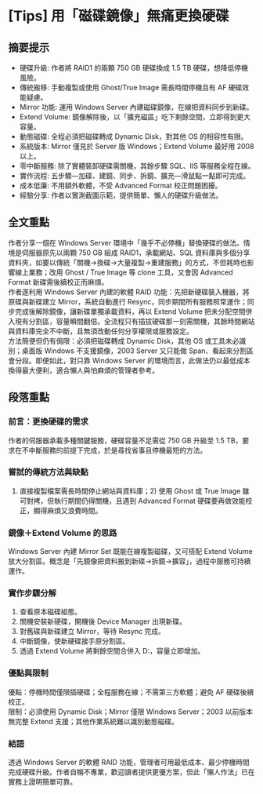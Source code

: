 # [Tips] 用「磁碟鏡像」無痛更換硬碟

## 摘要提示
- 硬碟升級: 作者將 RAID1 的兩顆 750 GB 硬碟換成 1.5 TB 硬碟，想降低停機風險。  
- 傳統搬移: 手動複製或使用 Ghost/True Image 需長時間停機且有 AF 硬碟效能疑慮。  
- Mirror 功能: 運用 Windows Server 內建磁碟鏡像，在線把資料同步到新碟。  
- Extend Volume: 鏡像解除後，以「擴充磁區」吃下剩餘空間，立即得到更大容量。  
- 動態磁碟: 全程必須把磁碟轉成 Dynamic Disk，對其他 OS 的相容性有限。  
- 系統版本: Mirror 僅見於 Server 版 Windows；Extend Volume 最好用 2008 以上。  
- 零中斷服務: 除了實體裝卸硬碟需關機，其餘步驟 SQL、IIS 等服務全程在線。  
- 實作流程: 五步驟—加碟、建鏡、同步、拆鏡、擴充—滑鼠點一點即可完成。  
- 成本低廉: 不用額外軟體，不受 Advanced Format 校正問題困擾。  
- 經驗分享: 作者以實測截圖示範，提供簡單、懶人的硬碟升級做法。

## 全文重點
作者分享一個在 Windows Server 環境中「幾乎不必停機」替換硬碟的做法。情境是伺服器原先以兩顆 750 GB 組成 RAID1，承載網站、SQL 資料庫與多個分享資料夾，如要以傳統「關機→換碟→大量複製→重建服務」的方式，不但耗時也影響線上業務；改用 Ghost / True Image 等 clone 工具，又會因 Advanced Format 新碟需後續校正而麻煩。  
作者遂利用 Windows Server 內建的軟體 RAID 功能：先把新硬碟裝入機器，將原碟與新碟建立 Mirror，系統自動進行 Resync，同步期間所有服務照常運作；同步完成後解除鏡像，讓新碟單獨承載資料，再以 Extend Volume 把未分配空間併入現有分割區，容量瞬間翻倍。全流程只有插拔硬碟那一刻需關機，其餘時間網站與資料庫完全不中斷，且無須改動任何分享權限或服務設定。  
方法簡便但仍有侷限：必須把磁碟轉成 Dynamic Disk，其他 OS 或工具未必識別；桌面版 Windows 不支援鏡像，2003 Server 又只能做 Span、看起來分割區會分段。即便如此，對只靠 Windows Server 的環境而言，此做法仍以最低成本換得最大便利，適合懶人與怕麻煩的管理者參考。

## 段落重點
### 前言：更換硬碟的需求
作者的伺服器承載多種關鍵服務，硬碟容量不足需從 750 GB 升級至 1.5 TB，要求在不中斷服務的前提下完成，於是尋找省事且停機最短的方法。

### 嘗試的傳統方法與缺點
1) 直接複製檔案需長時間停止網站與資料庫；2) 使用 Ghost 或 True Image 雖可對拷，但執行期間仍得關機，且遇到 Advanced Format 硬碟要再做效能校正，顯得麻煩又浪費時間。

### 鏡像＋Extend Volume 的思路
Windows Server 內建 Mirror Set 既能在線複製磁碟，又可搭配 Extend Volume 放大分割區。概念是「先鏡像把資料搬到新碟→拆鏡→擴容」，過程中服務可持續運作。

### 實作步驟分解
1. 查看原本磁碟組態。  
2. 關機安裝新硬碟，開機後 Device Manager 出現新碟。  
3. 對舊碟與新碟建立 Mirror，等待 Resync 完成。  
4. 中斷鏡像，使新硬碟接手原分割區。  
5. 透過 Extend Volume 將剩餘空間合併入 D:，容量立即增加。

### 優點與限制
優點：停機時間僅限插硬碟；全程服務在線；不需第三方軟體；避免 AF 硬碟後續校正。  
限制：必須使用 Dynamic Disk；Mirror 僅限 Windows Server；2003 以前版本無完整 Extend 支援；其他作業系統難以識別動態磁碟。

### 結語
透過 Windows Server 的軟體 RAID 功能，管理者可用最低成本、最少停機時間完成硬碟升級。作者自稱不專業，歡迎讀者提供更優方案，但此「懶人作法」已在實務上證明簡單可靠。